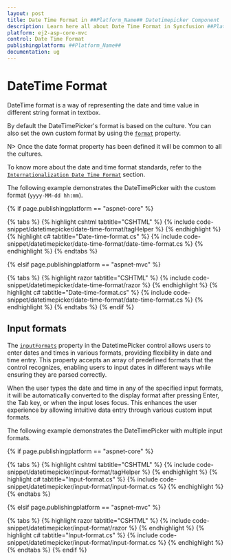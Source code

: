 ```yaml
---
layout: post
title: Date Time Format in ##Platform_Name## Datetimepicker Component
description: Learn here all about Date Time Format in Syncfusion ##Platform_Name## Datetimepicker component of Syncfusion Essential JS 2 and more.
platform: ej2-asp-core-mvc
control: Date Time Format
publishingplatform: ##Platform_Name##
documentation: ug
---
```



# DateTime Format

DateTime format is a way of representing the date and time value in different string format in textbox.

By default the DateTimePicker's format is based on the culture. You can also set the own custom format by using the [`format`](https://help.syncfusion.com/cr/aspnetcore-js2/Syncfusion.EJ2.Calendars.DateTimePicker.html#Syncfusion_EJ2_Calendars_DateTimePicker_Format) property.

N> Once the date format property has been defined it will be common to all the cultures.

To know more about the date and time format standards, refer to the [`Internationalization Date Time Format`](/common/internationalization/) section.

The following example demonstrates the DateTimePicker with the custom format (`yyyy-MM-dd hh:mm`).

{% if page.publishingplatform == "aspnet-core" %}

{% tabs %}
{% highlight cshtml tabtitle="CSHTML" %}
{% include code-snippet/datetimepicker/date-time-format/tagHelper %}
{% endhighlight %}
{% highlight c# tabtitle="Date-time-format.cs" %}
{% include code-snippet/datetimepicker/date-time-format/date-time-format.cs %}
{% endhighlight %}
{% endtabs %}

{% elsif page.publishingplatform == "aspnet-mvc" %}

{% tabs %}
{% highlight razor tabtitle="CSHTML" %}
{% include code-snippet/datetimepicker/date-time-format/razor %}
{% endhighlight %}
{% highlight c# tabtitle="Date-time-format.cs" %}
{% include code-snippet/datetimepicker/date-time-format/date-time-format.cs %}
{% endhighlight %}
{% endtabs %}
{% endif %}

## Input formats

The [`inputFormats`](https://help.syncfusion.com/cr/aspnetcore-js2/Syncfusion.EJ2.Calendars.DateTimePicker.html#Syncfusion_EJ2_Calendars_DateTimePicker_InputFormats) property in the DatetimePicker control allows users to enter dates and times in various formats, providing flexibility in date and time entry. This property accepts an array of predefined formats that the control recognizes, enabling users to input dates in different ways while ensuring they are parsed correctly.

When the user types the date and time in any of the specified input formats, it will be automatically converted to the display format after pressing Enter, the Tab key, or when the input loses focus. This enhances the user experience by allowing intuitive data entry through various custom input formats.

The following example demonstrates the DateTimePicker with multiple input formats.

{% if page.publishingplatform == "aspnet-core" %}

{% tabs %}
{% highlight cshtml tabtitle="CSHTML" %}
{% include code-snippet/datetimepicker/input-format/tagHelper %}
{% endhighlight %}
{% highlight c# tabtitle="Input-format.cs" %}
{% include code-snippet/datetimepicker/input-format/input-format.cs %}
{% endhighlight %}
{% endtabs %}

{% elsif page.publishingplatform == "aspnet-mvc" %}

{% tabs %}
{% highlight razor tabtitle="CSHTML" %}
{% include code-snippet/datetimepicker/input-format/razor %}
{% endhighlight %}
{% highlight c# tabtitle="Input-format.cs" %}
{% include code-snippet/datetimepicker/input-format/input-format.cs %}
{% endhighlight %}
{% endtabs %}
{% endif %}

